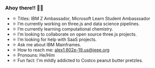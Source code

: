 ### Ahoy there!! 🌊🦦

<!--
**Alex1602e19/Alex1602e19** is a ✨ _special_ ✨ repository because its `README.md` (this file) appears on your GitHub profile.
-->

- ⚛ Titles: IBM Z Ambassador, Microsoft Learn Student Ambasssador
- ⚛ I’m currently working on three.js and data science pipelines.
- ⚛ I’m currently learning computational chemistry.
- ⚛ I’m looking to collaborate on open source three.js projects.
- ⚛ I’m looking for help with SaaS projects.
- ⚛ Ask me about IBM Mainframes. 
- ⚛ How to reach me: alex1.602e-19.us@ieee.org
- ⚛ Pronouns: He/Him
- ⚛ Fun fact: I'm mildly addicted to Costco peanut butter pretzles. 
